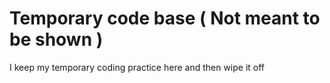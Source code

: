 # Temporary code base ( Not meant to be shown )

 I keep my temporary coding practice here and then wipe it off
